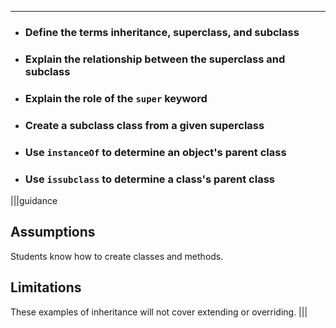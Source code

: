 ----------

* ### Define the terms inheritance, superclass, and subclass
* ### Explain the relationship between the superclass and subclass
* ### Explain the role of the `super` keyword
* ### Create a subclass class from a given superclass
* ### Use `instanceOf` to determine an object's parent class
* ### Use `issubclass` to determine a class's parent class

|||guidance
## Assumptions
Students know how to create classes and methods.

## Limitations
These examples of inheritance will not cover extending or overriding.
|||
